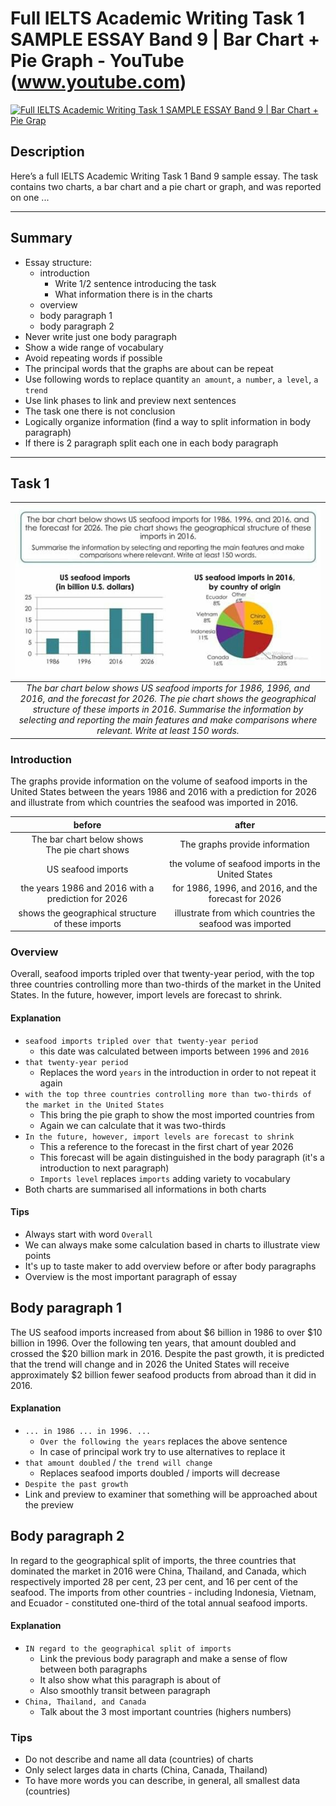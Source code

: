 # Full IELTS Academic Writing Task 1 SAMPLE ESSAY Band 9 \| Bar Chart + Pie Graph - YouTube (www.youtube.com)

[![Full IELTS Academic Writing Task 1 SAMPLE ESSAY Band 9 \| Bar Chart + Pie Grap](https://img.youtube.com/vi/fDfFRAm1ye0/maxresdefault.jpg)](https://www.youtube.com/watch?v=fDfFRAm1ye0&ab_channel=FastrackIELTS)

## Description
Here’s a full IELTS Academic Writing Task 1 Band 9 sample essay. The task contains two charts, a bar chart and a pie chart or graph, and was reported on one ...

------------------------------------------------------------------------

## Summary

- Essay structure:
  - introduction
    - Write 1/2 sentence introducing the task
    - What information there is in the charts
  - overview
  - body paragraph 1
  - body paragraph 2
- Never write just one body paragraph
- Show a wide range of vocabulary
- Avoid repeating words if possible
- The principal words that the graphs are about can be repeat
- Use following words to replace quantity `an amount`, `a number`, `a level`, `a trend`
- Use link phases to link and preview next sentences
- The task one there is not conclusion
- Logically organize information (find a way to split information in body paragraph)
- If there is 2  paragraph split each one in each body paragraph

------------------------------------------------------------------------

## Task 1
|![task 1](../images/bad63b6d-ff9f-4443-832d-487939dd162b.jpg)|
|:---:|
|*The bar chart below shows US seafood imports for 1986, 1996, and 2016, and the forecast for 2026. The pie chart shows the geographical structure of these imports in 2016. Summarise the information by selecting and reporting the main features and make comparisons where relevant. Write at least 150 words.*|

### Introduction
The graphs provide information on the volume of seafood imports in the United States between the years 1986 and 2016 with a prediction for 2026 and illustrate from which countries the seafood was imported in 2016.

|before|after|
|:---:|:---:|
|The bar chart below shows <br> The  pie chart  shows|The graphs provide information|
|US seafood imports|the volume of seafood imports in the United States|
|the years 1986 and 2016 with a prediction for 2026|for 1986, 1996, and 2016, and the forecast for 2026|
|shows the geographical structure of these imports|illustrate from which countries the seafood was imported|

### Overview
Overall, seafood imports tripled over that twenty-year period, with the top three countries controlling more than two-thirds of the market in the United States. In the future, however, import levels are forecast to shrink.

#### Explanation
- `seafood imports tripled over that twenty-year period`
  - this date was calculated between imports between `1996` and `2016`
- `that twenty-year period`
  - Replaces the word `years` in the introduction in order to not repeat it again
- `with the top three countries controlling more than two-thirds of the market in the United States`
  - This bring the pie graph to show the most imported countries from
  - Again we can calculate that it was two-thirds
- `In the future, however, import levels are forecast to shrink`
  - This a reference to the forecast in the first chart of year 2026
  - This forecast will be again distinguished in the body paragraph (it's a introduction to next paragraph)
  - `Imports level` replaces `imports` adding variety to vocabulary
- Both charts are summarised all informations in both charts

#### Tips
- Always start with word `Overall`
- We can always make some calculation based in charts to illustrate view points
- It's up to taste maker to add overview before or after body paragraphs
- Overview is the most important paragraph of essay

## Body paragraph 1
The US seafood imports increased from about $6 billion in 1986 to over $10 billion in 1996. Over the following ten years, that amount doubled and crossed the $20 billion mark in 2016. Despite the past growth, it is predicted that the trend will change and in 2026 the United States will receive approximately $2 billion fewer seafood products from abroad than it did in 2016.

#### Explanation
- `... in 1986 ... in 1996. ...` 
  - `Over the following the years` replaces the above sentence
  - In case of principal work try to use alternatives to replace it
- `that amount doubled` / `the trend will change`
  - Replaces seafood imports doubled / imports will decrease
- `Despite the past growth`
 - Link and preview to examiner that something will be approached about the preview

## Body paragraph 2
In regard to the geographical split of imports, the three countries that dominated the market in 2016 were China, Thailand, and Canada, which respectively imported 28 per cent, 23 per cent, and 16 per cent of the seafood. The imports from other countries - including Indonesia, Vietnam, and Ecuador - constituted one-third of the total annual seafood imports.

#### Explanation
- `IN regard to the geographical split of imports`
  - Link the previous body paragraph and make a sense of flow between both paragraphs
  - It also show what this paragraph is about of
  - Also smoothly transit between paragraph 
- `China, Thailand, and Canada`
  - Talk about the 3 most important countries (highers numbers)

### Tips
- Do not describe and name all data (countries) of charts
- Only select larges data in charts (China, Canada, Thailand)
- To have more words you can describe, in general, all smallest data (countries) 
